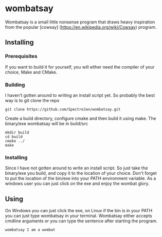 # wombatsay
Wombatsay is a small little nonsense program that draws heavy inspiration from the popular [cowsay] (https://en.wikipedia.org/wiki/Cowsay) program.

## Installing
### Prerequisites
If you want to build it for yourself, you will either need the compiler of your choice, Make and CMake.
### Building
I haven't gotten around to writing an install script yet. So probably the best way is to git clone the repo
```
git clone https://github.com/SpectreJan/wombatsay.git
```

Create a build directory, configure cmake and then build it using make. The binary/exe wombatsay will be in build/src

```
mkdir build
cd build
cmake ../
make
```
### Installing
Since I have not gotten around to write an install script. So just take the binary/exe you build, and copy it to the location of your choice. Don't forget to put the location of the bin/exe into your PATH environment variable.
As a windows user you can just click on the exe and enjoy the wombat glory.

## Using
On Windows you can just click the exe, on Linux if the bin is in your PATH you can just type wombatsay in your terminal.
Wombatsay either accepts cmdline arguments or you can type the sentence after starting the program.

```
wombatsay I am a wombat
```
